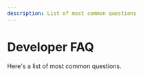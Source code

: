 ```yaml
---
description: List of most common questions
---
```


# Developer FAQ

Here's a list of most common questions.